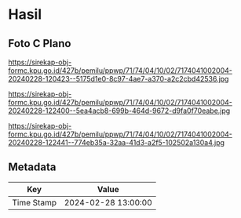 # Hasil

## Foto C Plano

https://sirekap-obj-formc.kpu.go.id/427b/pemilu/ppwp/71/74/04/10/02/7174041002004-20240228-120423--5175d1e0-8c97-4ae7-a370-a2c2cbd42536.jpg

https://sirekap-obj-formc.kpu.go.id/427b/pemilu/ppwp/71/74/04/10/02/7174041002004-20240228-122400--5ea4acb8-699b-464d-9672-d9fa0f70eabe.jpg

https://sirekap-obj-formc.kpu.go.id/427b/pemilu/ppwp/71/74/04/10/02/7174041002004-20240228-122441--774eb35a-32aa-41d3-a2f5-102502a130a4.jpg


## Metadata

| Key        | Value               |
| ---------- | ------------------- |
| Time Stamp | 2024-02-28 13:00:00 |



